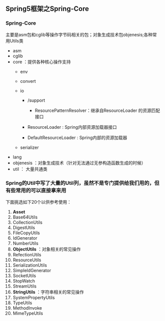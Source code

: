 ## Spring5框架之Spring-Core

### Spring-Core

主要是asm包和cglib等操作字节码相关的包；对象生成技术包objenesis;各种常用Utils类

- asm
- cglib
- core ：提供各种核心操作支持
  - env
  
  - convert
  
  - io
  
    - /support
      - ResourcePatternResolver：继承自ResourceLoader 的资源匹配接口
  
    - ResourceLoader : Spring内部资源加载器接口
    - DefaultResourceLoader : Spring内部的资源加载器
  
  - serializer
- lang
- objenesis ：对象生成技术（针对无法通过无参构造函数生成的时候）
- util ： 大量共通类

### Spring的Util中写了大量的Util列，虽然不是专门提供给我们用的，但有些常用的可以直接拿来用

下面挑选如下20个以供参考使用：

1. **Asset**
2. Base64Utils
3. CollectionUtils
4. DigestUtils
5. FileCopyUtils
6. IdGenerator
7. NumberUtils
8. **ObjectUtils** ：对象相关的常见操作
9. RefectionUtils
10. ResourceUtils
11. SerializationUtils
12. SimpleIdGenerator
13. SocketUtils
14. StopWatch
15. StreamUtils
16. **StringUtils** ：字符串相关的常见操作
17. SystemPropertyUtils
18. TypeUtils
19. MethodInvoke
20. MimeTypeUtils

